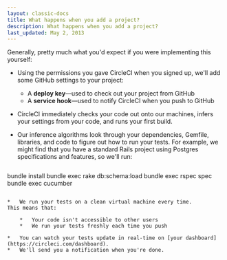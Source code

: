 ```yaml
---
layout: classic-docs
title: What happens when you add a project?
description: What happens when you add a project?
last_updated: May 2, 2013
---
```


Generally, pretty much what you'd expect if you were implementing this yourself:

*   Using the permissions you gave CircleCI when you signed up, we'll add some GitHub settings to your project:
    *   A **deploy key**&mdash;used to check out your project from GitHub
    *   A **service hook**&mdash;used to notify CircleCI when you push to GitHub
*   CircleCI immediately checks your code out onto our machines, infers your settings from your code, and runs your first build.
*   Our inference algorithms look through your dependencies, Gemfile, libraries, and code to figure out how to run your tests.
    For example, we might find that you have a standard Rails project using Postgres specifications and features, so we'll run:

    ```
bundle install
bundle exec rake db:schema:load
bundle exec rspec spec
bundle exec cucumber
```

*   We run your tests on a clean virtual machine every time.
This means that:

    *   Your code isn't accessible to other users
    *   We run your tests freshly each time you push

*   You can watch your tests update in real-time on [your dashboard](https://circleci.com/dashboard).
*   We'll send you a notification when you're done.
